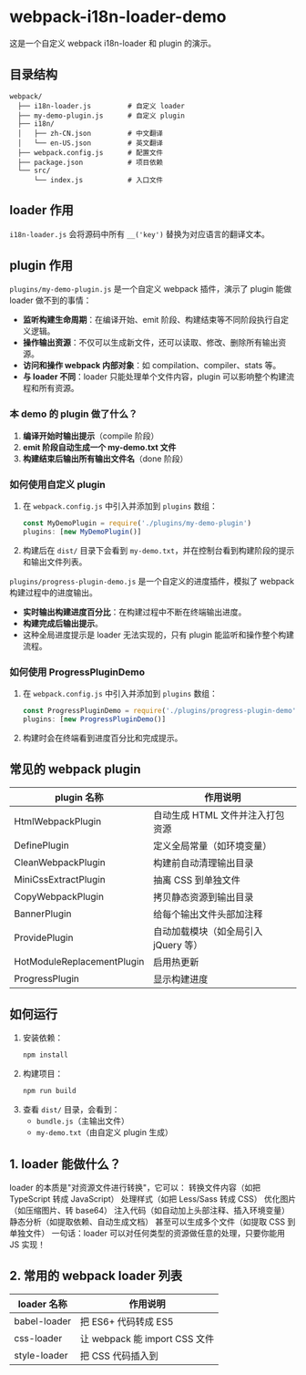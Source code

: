 # webpack-i18n-loader-demo

这是一个自定义 webpack i18n-loader 和 plugin 的演示。

## 目录结构

```
webpack/
  ├── i18n-loader.js         # 自定义 loader
  ├── my-demo-plugin.js      # 自定义 plugin
  ├── i18n/
  │   ├── zh-CN.json         # 中文翻译
  │   └── en-US.json         # 英文翻译
  ├── webpack.config.js      # 配置文件
  ├── package.json           # 项目依赖
  └── src/
      └── index.js           # 入口文件
```

## loader 作用

`i18n-loader.js` 会将源码中所有 `__('key')` 替换为对应语言的翻译文本。

## plugin 作用

`plugins/my-demo-plugin.js` 是一个自定义 webpack 插件，演示了 plugin 能做 loader 做不到的事情：

- **监听构建生命周期**：在编译开始、emit 阶段、构建结束等不同阶段执行自定义逻辑。
- **操作输出资源**：不仅可以生成新文件，还可以读取、修改、删除所有输出资源。
- **访问和操作 webpack 内部对象**：如 compilation、compiler、stats 等。
- **与 loader 不同**：loader 只能处理单个文件内容，plugin 可以影响整个构建流程和所有资源。

### 本 demo 的 plugin 做了什么？

1. **编译开始时输出提示**（compile 阶段）
2. **emit 阶段自动生成一个 my-demo.txt 文件**
3. **构建结束后输出所有输出文件名**（done 阶段）

### 如何使用自定义 plugin

1. 在 `webpack.config.js` 中引入并添加到 `plugins` 数组：
   ```js
   const MyDemoPlugin = require('./plugins/my-demo-plugin')
   plugins: [new MyDemoPlugin()]
   ```
2. 构建后在 `dist/` 目录下会看到 `my-demo.txt`，并在控制台看到构建阶段的提示和输出文件列表。

`plugins/progress-plugin-demo.js` 是一个自定义的进度插件，模拟了 webpack 构建过程中的进度输出。

- **实时输出构建进度百分比**：在构建过程中不断在终端输出进度。
- **构建完成后输出提示**。
- 这种全局进度提示是 loader 无法实现的，只有 plugin 能监听和操作整个构建流程。

### 如何使用 ProgressPluginDemo

1. 在 `webpack.config.js` 中引入并添加到 `plugins` 数组：
   ```js
   const ProgressPluginDemo = require('./plugins/progress-plugin-demo')
   plugins: [new ProgressPluginDemo()]
   ```
2. 构建时会在终端看到进度百分比和完成提示。

## 常见的 webpack plugin

| plugin 名称                | 作用说明                             |
| -------------------------- | ------------------------------------ |
| HtmlWebpackPlugin          | 自动生成 HTML 文件并注入打包资源     |
| DefinePlugin               | 定义全局常量（如环境变量）           |
| CleanWebpackPlugin         | 构建前自动清理输出目录               |
| MiniCssExtractPlugin       | 抽离 CSS 到单独文件                  |
| CopyWebpackPlugin          | 拷贝静态资源到输出目录               |
| BannerPlugin               | 给每个输出文件头部加注释             |
| ProvidePlugin              | 自动加载模块（如全局引入 jQuery 等） |
| HotModuleReplacementPlugin | 启用热更新                           |
| ProgressPlugin             | 显示构建进度                         |

## 如何运行

1. 安装依赖：
   ```bash
   npm install
   ```
2. 构建项目：
   ```bash
   npm run build
   ```
3. 查看 `dist/` 目录，会看到：
   - `bundle.js`（主输出文件）
   - `my-demo.txt`（由自定义 plugin 生成）

## 1. loader 能做什么？

loader 的本质是"对资源文件进行转换"，它可以：
转换文件内容（如把 TypeScript 转成 JavaScript）
处理样式（如把 Less/Sass 转成 CSS）
优化图片（如压缩图片、转 base64）
注入代码（如自动加上头部注释、插入环境变量）
静态分析（如提取依赖、自动生成文档）
甚至可以生成多个文件（如提取 CSS 到单独文件）
一句话：loader 可以对任何类型的资源做任意的处理，只要你能用 JS 实现！

## 2. 常用的 webpack loader 列表

| loader 名称             | 作用说明                              |
| ----------------------- | ------------------------------------- |
| babel-loader            | 把 ES6+ 代码转成 ES5                  |
| css-loader              | 让 webpack 能 import CSS 文件         |
| style-loader            | 把 CSS 代码插入到 <style> 标签        |
| file-loader             | 处理图片、字体等资源文件，输出到目录  |
| url-loader              | 小文件转 base64，大文件走 file-loader |
| sass-loader/less-loader | 预处理 Sass/Less 文件为 CSS           |
| ts-loader               | 处理 TypeScript 文件                  |
| postcss-loader          | 用 PostCSS 处理 CSS（如自动加前缀）   |
| json-loader             | 让你 import JSON 文件                 |
| svg-inline-loader       | 把 SVG 变成内联代码                   |
